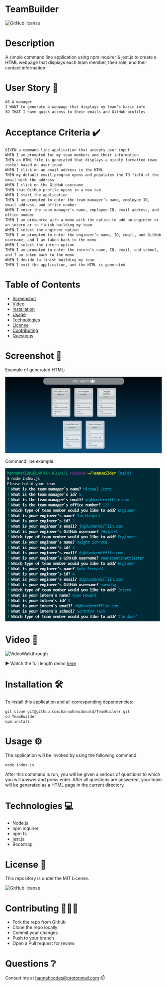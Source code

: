 # **TeamBuilder**
![GitHub license](https://img.shields.io/badge/license-MIT-blue.svg)

# Description
A simple command line application using npm inquirer & jest.js to create a HTML webpage that displays each team member, their role, and their contact information.


# User Story 📖

```
AS A manager
I WANT to generate a webpage that displays my team's basic info
SO THAT I have quick access to their emails and GitHub profiles
```

# Acceptance Criteria ✔️ 

```
GIVEN a command-line application that accepts user input
WHEN I am prompted for my team members and their information
THEN an HTML file is generated that displays a nicely formatted team roster based on user input
WHEN I click on an email address in the HTML
THEN my default email program opens and populates the TO field of the email with the address
WHEN I click on the GitHub username
THEN that GitHub profile opens in a new tab
WHEN I start the application
THEN I am prompted to enter the team manager’s name, employee ID, email address, and office number
WHEN I enter the team manager’s name, employee ID, email address, and office number
THEN I am presented with a menu with the option to add an engineer or an intern or to finish building my team
WHEN I select the engineer option
THEN I am prompted to enter the engineer’s name, ID, email, and GitHub username, and I am taken back to the menu
WHEN I select the intern option
THEN I am prompted to enter the intern’s name, ID, email, and school, and I am taken back to the menu
WHEN I decide to finish building my team
THEN I exit the application, and the HTML is generated

```


# Table of Contents
* [Screenshot](#Screenshot)
* [Video](#Video)
* [Installation](#Installation)
* [Usage](#Usage)
* [Technologies](#Technologies)
* [License](#License)
* [Contributing](#Contributing)
* [Questions](#Questions)


# Screenshot 📸

Example of generated HTML: 

![Screenshot](./img/screenshot1.png)

Command line example:

![Screenshot2](./img/screenshot2.png)

# Video 🎥

![VideoWalkthrough](./img/gif.gif)

▶️ Watch the full length demo [here](https://drive.google.com/file/d/1Z_BsZqJxWcSjpuv3DhGPKrmyhQ5SCuEi/view?usp=sharing)


# Installation 🛠

To install this application and all corresponding dependencies:
```
git clone git@github.com:hannahnmcdonald/TeamBuilder.git
cd TeamBuilder
npm install     
```

# Usage ⚙️

The application will be invoked by using the following command:
```
node index.js
```
After this command is run, you will be given a serious of questions to which you will answer and press enter. After all questions are answered, your team will be generated as a HTML page in the current directory.


# Technologies 💻

* Node.js
* npm inquirer
* npm fs
* jest.js
* Bootstrap


# License 🧾

This repository is under the MIT License.

![GitHub license](https://img.shields.io/badge/license-MIT-blue.svg)

# Contributing 👩🏽‍💻

* Fork the repo from Github
* Clone the repo locally
* Commit your changes
* Push to your branch
* Open a Pull request for review

# Questions ❔

Contact me at hannahcodes@protonmail.com 📫

